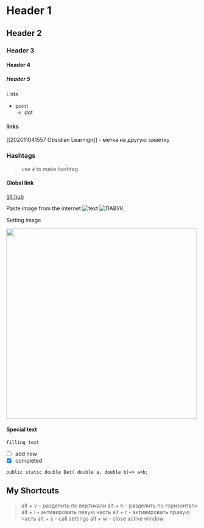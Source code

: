 # Header 1
## Header 2
### Header 3
#### Header 4
##### Header 5

Lists 
- point
	- dot

#### links 
[[202011041557 Obsidian Learnign]] - метка на другую заметку
 ### Hashtags
 >use `#` to make hashtag
 
 #### Global link
 [git hub](https://github.com/)
 
Paste image from the internet
![text](imagesource)
![ПАВУК](https://cs10.pikabu.ru/post_img/big/2020/04/18/7/158721021619479005.jpg)

Setting image

<img width="500" height="500" src="https://cs10.pikabu.ru/post_img/big/2020/04/18/7/158721021619479005.jpg">

#### Special text 
`filling text`

- [ ] add new
- [x] completed  

```dotnet
public static double Det( double a, double b)=> a+b; 
```

## My Shortcuts
> alt + v - разделить по вертикали
> alt + h - разделить по горизонтали
> alt + l - активировать левую часть
> alt + r - активировать правую часть
> alt + s - call settings 
> alt + w - close active window